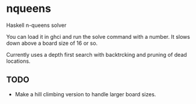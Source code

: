 # nqueens
Haskell n-queens solver

You can load it in ghci and run the solve command with a number.  It slows down above a board size of 16 or so.

Currently uses a depth first search with backtrcking and pruning of dead locations.

## TODO
* Make a hill climbing version to handle larger board sizes.

